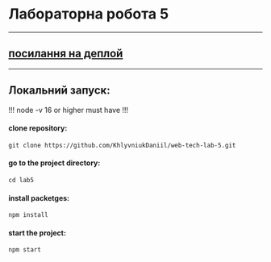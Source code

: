 # Лабораторна робота 5
____
## [посилання на деплой](https://khlyvniuk-daniil-web-programming-lab-5.netlify.app/)
____

## Локальний запуск:

!!! node -v 16 or higher must have !!!
 
#### clone repository: 
    git clone https://github.com/KhlyvniukDaniil/web-tech-lab-5.git
#### go to the project directory:
    cd lab5
#### install packetges:     
    npm install
#### start the project:
    npm start

